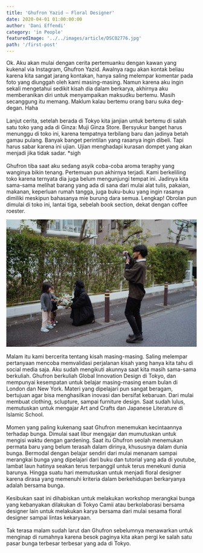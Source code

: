 ```yaml
---
title: 'Ghufron Yazid – Floral Designer'
date: 2020-04-01 01:00:00:00
author: 'Dani Effendi'
category: 'in People'
featuredImage: '../../images/article/DSC02776.jpg'
path: '/first-post'
---
```


Ok. Aku akan mulai dengan cerita pertemuanku dengan kawan yang kukenal via Instagram, Ghufron Yazid.
Awalnya ragu akan kontak beliau karena kita sangat jarang kontakan, hanya saling melempar komentar pada foto yang diunggah oleh kami masing-masing. Namun karena aku ingin sekali mengetahui sedikit kisah dia dalam berkarya, akhirnya aku memberanikan diri untuk menyampaikan maksudku bertemu. Masih secanggung itu memang. Maklum kalau bertemu orang baru suka deg-degan. Haha
<br/><br/>
Lanjut cerita, setelah berada di Tokyo kita janjian untuk bertemu di salah satu toko yang ada di Ginza: Muji Ginza Store. Bersyukur banget harus menunggu di toko ini, karena tempatnya terbilang baru dan jadinya betah gamau pulang. Banyak banget perintilan yang rasanya ingin dibeli. Tapi harus sabar karena ini ujian. Ujian menghadapi kurasan dompet yang akan menjadi jika tidak sadar. *sigh
<br/><br/>
Ghufron tiba saat aku sedang asyik coba-coba aroma teraphy yang wanginya bikin tenang. Pertemuan pun akhirnya terjadi. Kami berkeliling toko karena ternyata dia juga belum mengunjungi tempat ini. Jadinya kita sama-sama melihat barang yang ada di sana dari mulai alat tulis, pakaian, makanan, keperluan rumah tangga, juga buku-buku yang ingin rasanya dimiliki meskipun bahasanya mie burung dara semua. Lengkap!
Obrolan pun dimulai di toko ini, lantai tiga, sebelah book section, dekat dengan coffee roester.
<br/>

![Post Image](../../images/article/DSC02883.jpg)

Malam itu kami bercerita tentang kisah masing-masing. Saling melempar pertanyaan mencoba memvalidasi perjalanan kisah yang hanya kita tahu di social media saja. Aku sudah mengikuti akunnya saat kita masih sama-sama berkuliah. Ghufron berkuliah Global Innovation Design di Tokyo, dan mempunyai kesempatan untuk belajar masing-masing enam bulan di London dan New York. Materi yang dipelajari pun sangat beragam, bertujuan agar bisa menghasilkan inovasi dan bersifat kebaruan. Dari mulai membuat clothing, sclupture, sampai furniture design. Saat sudah lulus, memutuskan untuk mengajar Art and Crafts dan Japanese Literature di Islamic School.
<br/><br/>
Momen yang paling kukenang saat Ghufron menemukan kecintaannya terhadap bunga. Dimulai saat libur mengajar dan mumutuskan untuk mengisi waktu dengan gardening. Saat itu Ghufron seolah menemukan permata baru yang belum terasah dalam dirinya, khususnya dalam dunia bunga. Bermodal dengan belajar sendiri dari mulai menanam sampai merangkai bunga yang dipelajari dari buku dan tutorial yang ada di youtube, lambat laun hatinya seakan terus terpanggil untuk terus menekuni dunia barunya. Hingga suatu hari memutuskan untuk menjadi floral designer karena dirasa yang memenuhi kriteria dalam berkehidupan berkaryanya adalah bersama bunga.
<br/><br/>
Kesibukan saat ini dihabiskan untuk melakukan workshop merangkai bunga yang kebanyakan dilakukan di Tokyo Camii atau berkolaborasi bersama designer lain untuk melakukan karya bersama dari mulai sesama floral designer sampai lintas kekaryaan.
<br/><br/>
Tak terasa malam sudah larut dan Ghufron sebelumnya menawarkan untuk menginap di rumahnya karena besok paginya kita akan pergi ke  salah satu pasar bunga terbesar terbesar yang ada di Tokyo.
